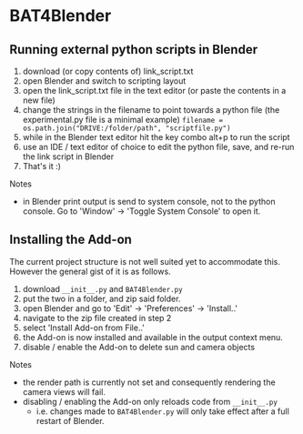 # BAT4Blender

## Running external python scripts in Blender
1. download (or copy contents of) link_script.txt 
2. open Blender and switch to scripting layout
3. open the link_script.txt file in the text editor (or paste the contents in a new file)
4. change the strings in the filename to point towards a python file (the experimental.py file is a minimal example)
`filename = os.path.join("DRIVE:/folder/path", "scriptfile.py")`
5. while in the Blender text editor hit the key combo alt+p to run the script
6. use an IDE / text editor of choice to edit the python file, save, and re-run the link script in Blender
7. That's it :) 

Notes
- in Blender print output is send to system console, not to the python console. Go to 'Window' -> 'Toggle System Console' to open it.  

## Installing the Add-on
The current project structure is not well suited yet to accommodate this.
However the general gist of it is as follows.
1. download `__init__.py` and `BAT4Blender.py`
2. put the two in a folder, and zip said folder.
3. open Blender and go to 'Edit' -> 'Preferences' -> 'Install..' 
4. navigate to the zip file created in step 2 
5. select 'Install Add-on from File..' 
6. the Add-on is now installed and available in the output context menu. 
7. disable / enable the Add-on to delete sun and camera objects

Notes
- the render path is currently not set and consequently rendering the camera views will fail. 
- disabling / enabling the Add-on only reloads code from `__init__.py` 
  - i.e. changes made to `BAT4Blender.py` will only take effect after a full restart of Blender. 









